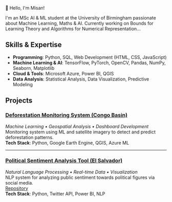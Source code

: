 👋 Hello, I'm Misan!

I'm an MSc AI & ML student at the University of Birmingham passionate about Machine Learning, Maths & AI. Currently working on Bounds for Learning Theory and Algorithms for Numerical Representation...

## Skills & Expertise

- **Programming**: Python, SQL, Web Development (HTML, CSS, JavaScript)
- **Machine Learning & AI**: TensorFlow, PyTorch, OpenCV, Pandas, NumPy, Seaborn, Matplotlib
- **Cloud & Tools**: Microsoft Azure, Power BI, QGIS
- **Data Analysis**: Statistical Analysis, Data Visualization, Predictive Modeling

##  Projects

### [Deforestation Monitoring System (Congo Basin)](https://dagshub.com/Omdena/ProjectCanopy2)  
*Machine Learning • Geospatial Analysis • Dashboard Development*  
Monitoring system using ML and satellite imagery to detect and predict deforestation patterns.  
**Tech Stack**: Python, Google Earth Engine, QGIS, Azure ML  

---

### [Political Sentiment Analysis Tool (El Salvador)](https://irex-el-salvador-sentiment-tool.streamlit.app)  
*Natural Language Processing • Real-time Data • Visualization*  
NLP system for analyzing public sentiment towards political figures via social media.  
[Repository](https://dagshub.com/Omdena/IREX-El-Salvador-Sentiment)  
**Tech Stack**: Python, Twitter API, Power BI, NLP  

